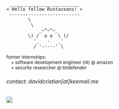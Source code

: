 ```
 __________________________
< Hello fellow Rustaceans! >
 --------------------------
        \
         \
            _~^~^~_
        \) /  o o  \ (/
          '_   -   _'
          / '-----' \
```

<sub>former internships:</sub><br />
<sub>&nbsp;&nbsp;&nbsp;&nbsp;• software development engineer (l4) @ amazon</sub><br />
<sub>&nbsp;&nbsp;&nbsp;&nbsp;• security researcher @ bitdefender</sub>

###### contact: davidcristian[at]keemail.me

![](https://komarev.com/ghpvc/?username=davidcristian&color=grey&style=flat-square&label=views)
